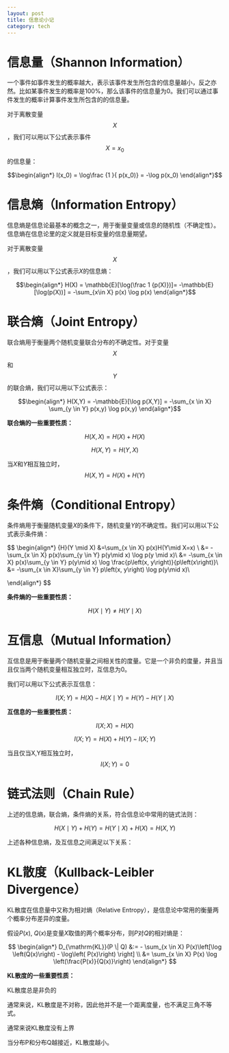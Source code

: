 ```yaml
---
layout: post
title: 信息论小记
category: tech
---
```


# 信息量（Shannon Information）
一个事件如事件发生的概率越大，表示该事件发生所包含的信息量越小，反之亦然。比如某事件发生的概率是100%，那么该事件的信息量为0。我们可以通过事件发生的概率计算事件发生所包含的的信息量。

对于离散变量$$X$$ ，我们可以用以下公式表示事件$$X=x_0$$的信息量：

$$\begin{align*}
I(x_0) = \log\frac {1 }{ p(x_0)} =  -\log p(x_0)
\end{align*}$$



# 信息熵（Information Entropy）
信息熵是信息论最基本的概念之一，用于衡量变量或信息的随机性（不确定性）。信息熵在信息论里的定义就是目标变量的信息量期望。

对于离散变量$$X$$ ，我们可以用以下公式表示$X$的信息熵：

$$\begin{align*}
H(X) = \mathbb{E}[\log(\frac 1 {p(X)})]= -\mathbb{E}[\log(p(X))] =  -\sum_{x\in X} p(x) \log p(x)
\end{align*}$$



# 联合熵（Joint Entropy）
联合熵用于衡量两个随机变量联合分布的不确定性。对于变量$$X$$和$$Y$$的联合熵，我们可以用以下公式表示：

$$\begin{align*}
H(X,Y) =  -\mathbb{E}[\log p(X,Y)] = -\sum_{x \in X} \sum_{y \in Y} p(x,y) \log p(x,y)
\end{align*}$$



**联合熵的一些重要性质：**
 
$$H(X,X) = H(X) + H(X)$$

$$H(X,Y) = H(Y,X)$$

当$X$和$Y$相互独立时，$$H(X,Y) = H(X) + H(Y)$$



# 条件熵（Conditional Entropy）
条件熵用于衡量随机变量$X$的条件下，随机变量$Y$的不确定性。我们可以用以下公式表示条件熵：

$$
\begin{align*}
    {H}(Y \mid X) 
    &=\sum_{x \in X} p(x)H(Y\mid X=x)  \\
    &= -\sum_{x \in X} p(x)\sum_{y \in Y} p(y\mid x) \log p(y \mid x)\\
    &= -\sum_{x \in X} p(x)\sum_{y \in Y} p(y\mid x) \log \frac{p\left(x, y\right)}{p\left(x\right)}\\
    &= -\sum_{x \in X}\sum_{y \in Y} p\left(x, y\right) \log p(y\mid x)\\

\end{align*}
$$

**条件熵的一些重要性质：**
 
$$H(X \mid Y) \neq H(Y \mid X)$$



# 互信息（Mutual Information）
互信息是用于衡量两个随机变量之间相关性的度量。它是一个非负的度量，并且当且仅当两个随机变量相互独立时，互信息为0。

我们可以用以下公式表示互信息：

$$
I(X;Y) = H(X)-H(X\mid Y) = H(Y)- H(Y\mid X)
$$

**互信息的一些重要性质：**

$$I(X;X) = H(X)$$

$$I(X;Y) = H(X) + H(Y) - I(X;Y)$$

当且仅当X,Y相互独立时，$$I(X;Y) = 0$$


# 链式法则（Chain Rule）
上述的信息熵，联合熵，条件熵的关系，符合信息论中常用的链式法则：

$$ H(X \mid Y) + H(Y) = H(Y\mid X) + H(X) = H(X,Y) $$

上述各种信息熵，及互信息之间满足以下关系：






# KL散度（Kullback-Leibler Divergence）
KL散度在信息量中又称为相对熵（Relative Entropy），是信息论中常用的衡量两个概率分布差异的度量。

假设$P(x)$, $Q(x)$是变量$X$取值的两个概率分布，则$P$对$Q$的相对熵是：

$$
\begin{align*}
D_{\mathrm{KL}}(P \| Q)
&:= - \sum_{x \in X} P(x)\left[\log \left(Q(x)\right)  - \log\left( P(x)\right) \right] \\
&=  \sum_{x \in X} P(x) \log \left(\frac{P(x)}{Q(x)}\right)
\end{align*}
$$

**KL散度的一些重要性质：**

KL散度总是非负的

通常来说，KL散度是不对称，因此他并不是一个距离度量，也不满足三角不等式。

通常来说KL散度没有上界

当分布P和分布Q越接近，KL散度越小。
